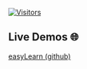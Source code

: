 [![Visitors](https://api.visitorbadge.io/api/visitors?path=https%3A%2F%2Fgithub.com%2Fnomaan-07%2FeasyLearn&labelColor=%230f172a&countColor=%23059669)](https://visitorbadge.io/status?path=https%3A%2F%2Fgithub.com%2Fnomaan-07%2FeasyLearn)


 ## Live Demos 🌐

[easyLearn (github)](https://nomaan-07.github.io/easyLearn)
